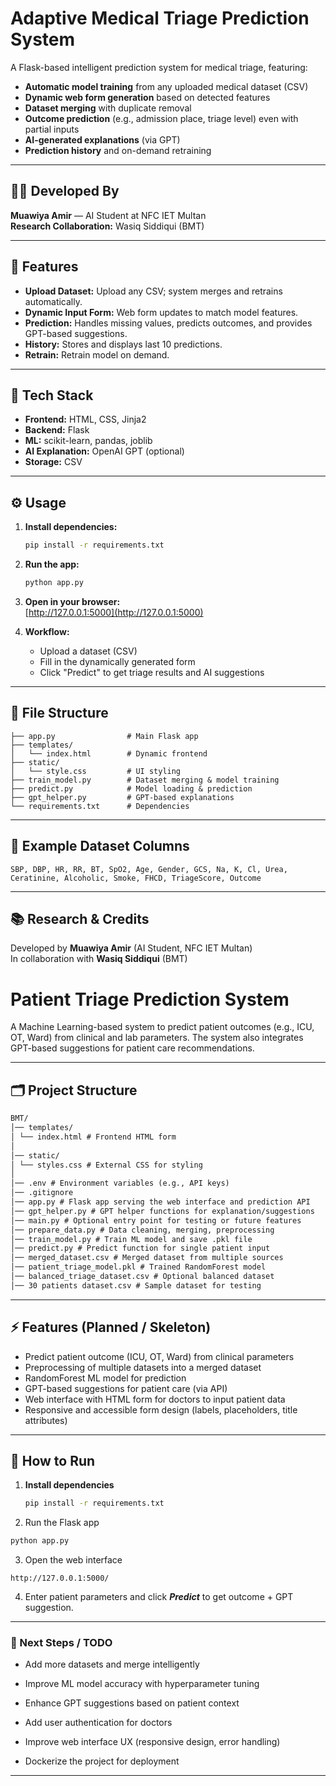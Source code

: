 
# Adaptive Medical Triage Prediction System

A Flask-based intelligent prediction system for medical triage, featuring:

- **Automatic model training** from any uploaded medical dataset (CSV)
- **Dynamic web form generation** based on detected features
- **Dataset merging** with duplicate removal
- **Outcome prediction** (e.g., admission place, triage level) even with partial inputs
- **AI-generated explanations** (via GPT)
- **Prediction history** and on-demand retraining

---

## 👨‍💻 Developed By

**Muawiya Amir** — AI Student at NFC IET Multan  
**Research Collaboration:** Wasiq Siddiqui (BMT)

---

## 🚀 Features

- **Upload Dataset:** Upload any CSV; system merges and retrains automatically.
- **Dynamic Input Form:** Web form updates to match model features.
- **Prediction:** Handles missing values, predicts outcomes, and provides GPT-based suggestions.
- **History:** Stores and displays last 10 predictions.
- **Retrain:** Retrain model on demand.

---

## 🧠 Tech Stack

- **Frontend:** HTML, CSS, Jinja2
- **Backend:** Flask
- **ML:** scikit-learn, pandas, joblib
- **AI Explanation:** OpenAI GPT (optional)
- **Storage:** CSV

---

## ⚙️ Usage

1. **Install dependencies:**
   ```bash
   pip install -r requirements.txt
   ```

2. **Run the app:**
   ```bash
   python app.py
   ```

3. **Open in your browser:**  
   [http://127.0.0.1:5000](http://127.0.0.1:5000)

4. **Workflow:**
   - Upload a dataset (CSV)
   - Fill in the dynamically generated form
   - Click "Predict" to get triage results and AI suggestions

---

## 📁 File Structure

```
├── app.py                # Main Flask app
├── templates/
│   └── index.html        # Dynamic frontend
├── static/
│   └── style.css         # UI styling
├── train_model.py        # Dataset merging & model training
├── predict.py            # Model loading & prediction
├── gpt_helper.py         # GPT-based explanations
└── requirements.txt      # Dependencies
```

---

## 🧾 Example Dataset Columns

`SBP, DBP, HR, RR, BT, SpO2, Age, Gender, GCS, Na, K, Cl, Urea, Ceratinine, Alcoholic, Smoke, FHCD, TriageScore, Outcome`

---

## 📚 Research & Credits

Developed by **Muawiya Amir** (AI Student, NFC IET Multan)  
In collaboration with **Wasiq Siddiqui** (BMT)
# Patient Triage Prediction System

A Machine Learning-based system to predict patient outcomes (e.g., ICU, OT, Ward) from clinical and lab parameters. The system also integrates GPT-based suggestions for patient care recommendations.

---

## 🗂 Project Structure

```txt
BMT/
│── templates/
│ └── index.html # Frontend HTML form
│
│── static/
│ └── styles.css # External CSS for styling
│
│── .env # Environment variables (e.g., API keys)
│── .gitignore
│── app.py # Flask app serving the web interface and prediction API
│── gpt_helper.py # GPT helper functions for explanation/suggestions
│── main.py # Optional entry point for testing or future features
│── prepare_data.py # Data cleaning, merging, preprocessing
│── train_model.py # Train ML model and save .pkl file
│── predict.py # Predict function for single patient input
│── merged_dataset.csv # Merged dataset from multiple sources
│── patient_triage_model.pkl # Trained RandomForest model
│── balanced_triage_dataset.csv # Optional balanced dataset
│── 30 patients dataset.csv # Sample dataset for testing

```

---

## ⚡ Features (Planned / Skeleton)

- Predict patient outcome (ICU, OT, Ward) from clinical parameters
- Preprocessing of multiple datasets into a merged dataset
- RandomForest ML model for prediction
- GPT-based suggestions for patient care (via API)
- Web interface with HTML form for doctors to input patient data
- Responsive and accessible form design (labels, placeholders, title attributes)

---

## 📝 How to Run

1. **Install dependencies**  
   ```bash
   pip install -r requirements.txt
   ```
2. Run the Flask app
```bash
python app.py
```

3. Open the web interface
```
http://127.0.0.1:5000/

```
4. Enter patient parameters and click ***Predict*** to get outcome + GPT suggestion.

----

### 🔧 Next Steps / TODO

+ Add more datasets and merge intelligently

+ Improve ML model accuracy with hyperparameter tuning

+ Enhance GPT suggestions based on patient context

+ Add user authentication for doctors

+ Improve web interface UX (responsive design, error handling)

+ Dockerize the project for deployment

----
